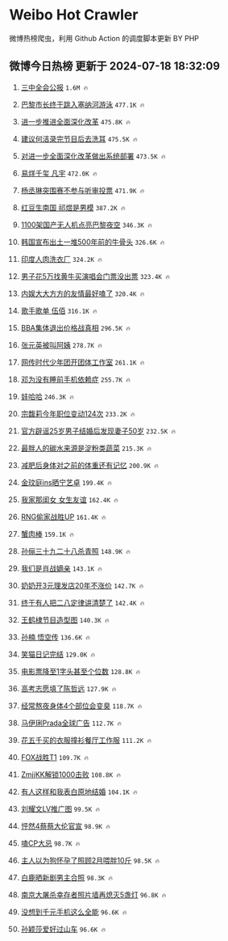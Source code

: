 # Weibo Hot Crawler 



微博热榜爬虫，利用 Github Action 的调度脚本更新 BY PHP 


## 微博今日热榜 更新于 2024-07-18 18:32:09 
1. [三中全会公报](https://s.weibo.com/weibo?q=%23%E4%B8%89%E4%B8%AD%E5%85%A8%E4%BC%9A%E5%85%AC%E6%8A%A5%23&t=31&band_rank=1&Refer=top) `1.6M 🔥` 

1. [巴黎市长终于跳入塞纳河游泳](https://s.weibo.com/weibo?q=%23%E5%B7%B4%E9%BB%8E%E5%B8%82%E9%95%BF%E7%BB%88%E4%BA%8E%E8%B7%B3%E5%85%A5%E5%A1%9E%E7%BA%B3%E6%B2%B3%E6%B8%B8%E6%B3%B3%23&t=31&band_rank=2&Refer=top) `477.1K 🔥` 

1. [进一步推进全面深化改革](https://s.weibo.com/weibo?q=%23%E8%BF%9B%E4%B8%80%E6%AD%A5%E6%8E%A8%E8%BF%9B%E5%85%A8%E9%9D%A2%E6%B7%B1%E5%8C%96%E6%94%B9%E9%9D%A9%23&t=31&band_rank=3&Refer=top) `475.8K 🔥` 

1. [建议何洁录完节目后去洗耳](https://s.weibo.com/weibo?q=%23%E5%BB%BA%E8%AE%AE%E4%BD%95%E6%B4%81%E5%BD%95%E5%AE%8C%E8%8A%82%E7%9B%AE%E5%90%8E%E5%8E%BB%E6%B4%97%E8%80%B3%23&t=31&band_rank=4&Refer=top) `475.5K 🔥` 

1. [对进一步全面深化改革做出系统部署](https://s.weibo.com/weibo?q=%23%E5%AF%B9%E8%BF%9B%E4%B8%80%E6%AD%A5%E5%85%A8%E9%9D%A2%E6%B7%B1%E5%8C%96%E6%94%B9%E9%9D%A9%E5%81%9A%E5%87%BA%E7%B3%BB%E7%BB%9F%E9%83%A8%E7%BD%B2%23&t=31&band_rank=5&Refer=top) `473.5K 🔥` 

1. [易烊千玺 凡宇](https://s.weibo.com/weibo?q=%E6%98%93%E7%83%8A%E5%8D%83%E7%8E%BA%20%E5%87%A1%E5%AE%87&t=31&band_rank=6&Refer=top) `472.0K 🔥` 

1. [杨丞琳突围赛不参与听审投票](https://s.weibo.com/weibo?q=%23%E6%9D%A8%E4%B8%9E%E7%90%B3%E7%AA%81%E5%9B%B4%E8%B5%9B%E4%B8%8D%E5%8F%82%E4%B8%8E%E5%90%AC%E5%AE%A1%E6%8A%95%E7%A5%A8%23&t=31&band_rank=7&Refer=top) `471.9K 🔥` 

1. [红豆生南国 祁煜是男模](https://s.weibo.com/weibo?q=%E7%BA%A2%E8%B1%86%E7%94%9F%E5%8D%97%E5%9B%BD%20%E7%A5%81%E7%85%9C%E6%98%AF%E7%94%B7%E6%A8%A1&t=31&band_rank=8&Refer=top) `387.2K 🔥` 

1. [1100架国产无人机点亮巴黎夜空](https://s.weibo.com/weibo?q=%231100%E6%9E%B6%E5%9B%BD%E4%BA%A7%E6%97%A0%E4%BA%BA%E6%9C%BA%E7%82%B9%E4%BA%AE%E5%B7%B4%E9%BB%8E%E5%A4%9C%E7%A9%BA%23&t=31&band_rank=9&Refer=top) `346.3K 🔥` 

1. [韩国宣布出土一堆500年前的牛骨头](https://s.weibo.com/weibo?q=%23%E9%9F%A9%E5%9B%BD%E5%AE%A3%E5%B8%83%E5%87%BA%E5%9C%9F%E4%B8%80%E5%A0%86500%E5%B9%B4%E5%89%8D%E7%9A%84%E7%89%9B%E9%AA%A8%E5%A4%B4%23&t=31&band_rank=10&Refer=top) `326.6K 🔥` 

1. [印度人肉洗衣厂](https://s.weibo.com/weibo?q=%23%E5%8D%B0%E5%BA%A6%E4%BA%BA%E8%82%89%E6%B4%97%E8%A1%A3%E5%8E%82%23&t=31&band_rank=11&Refer=top) `324.2K 🔥` 

1. [男子花5万找黄牛买演唱会门票没出票](https://s.weibo.com/weibo?q=%23%E7%94%B7%E5%AD%90%E8%8A%B15%E4%B8%87%E6%89%BE%E9%BB%84%E7%89%9B%E4%B9%B0%E6%BC%94%E5%94%B1%E4%BC%9A%E9%97%A8%E7%A5%A8%E6%B2%A1%E5%87%BA%E7%A5%A8%23&t=31&band_rank=12&Refer=top) `323.4K 🔥` 

1. [内娱大大方方的友情最好嗑了](https://s.weibo.com/weibo?q=%23%E5%86%85%E5%A8%B1%E5%A4%A7%E5%A4%A7%E6%96%B9%E6%96%B9%E7%9A%84%E5%8F%8B%E6%83%85%E6%9C%80%E5%A5%BD%E5%97%91%E4%BA%86%23&t=31&band_rank=13&Refer=top) `320.4K 🔥` 

1. [歌手歌单 伍佰](https://s.weibo.com/weibo?q=%E6%AD%8C%E6%89%8B%E6%AD%8C%E5%8D%95%20%E4%BC%8D%E4%BD%B0&t=31&band_rank=14&Refer=top) `316.1K 🔥` 

1. [BBA集体退出价格战真相](https://s.weibo.com/weibo?q=%23BBA%E9%9B%86%E4%BD%93%E9%80%80%E5%87%BA%E4%BB%B7%E6%A0%BC%E6%88%98%E7%9C%9F%E7%9B%B8%23&t=31&band_rank=15&Refer=top) `296.5K 🔥` 

1. [张元英被叫阿姨](https://s.weibo.com/weibo?q=%23%E5%BC%A0%E5%85%83%E8%8B%B1%E8%A2%AB%E5%8F%AB%E9%98%BF%E5%A7%A8%23&t=31&band_rank=16&Refer=top) `278.7K 🔥` 

1. [网传时代少年团开团体工作室](https://s.weibo.com/weibo?q=%23%E7%BD%91%E4%BC%A0%E6%97%B6%E4%BB%A3%E5%B0%91%E5%B9%B4%E5%9B%A2%E5%BC%80%E5%9B%A2%E4%BD%93%E5%B7%A5%E4%BD%9C%E5%AE%A4%23&t=31&band_rank=17&Refer=top) `261.1K 🔥` 

1. [邓为没有睡前手机依赖症](https://s.weibo.com/weibo?q=%23%E9%82%93%E4%B8%BA%E6%B2%A1%E6%9C%89%E7%9D%A1%E5%89%8D%E6%89%8B%E6%9C%BA%E4%BE%9D%E8%B5%96%E7%97%87%23&t=31&band_rank=18&Refer=top) `255.7K 🔥` 

1. [娃哈哈](https://s.weibo.com/weibo?q=%E5%A8%83%E5%93%88%E5%93%88&t=31&band_rank=19&Refer=top) `246.3K 🔥` 

1. [宗馥莉今年职位变动124次](https://s.weibo.com/weibo?q=%23%E5%AE%97%E9%A6%A5%E8%8E%89%E4%BB%8A%E5%B9%B4%E8%81%8C%E4%BD%8D%E5%8F%98%E5%8A%A8124%E6%AC%A1%23&t=31&band_rank=20&Refer=top) `233.2K 🔥` 

1. [官方辟谣25岁男子结婚后发现妻子50岁](https://s.weibo.com/weibo?q=%23%E5%AE%98%E6%96%B9%E8%BE%9F%E8%B0%A325%E5%B2%81%E7%94%B7%E5%AD%90%E7%BB%93%E5%A9%9A%E5%90%8E%E5%8F%91%E7%8E%B0%E5%A6%BB%E5%AD%9050%E5%B2%81%23&t=31&band_rank=21&Refer=top) `232.5K 🔥` 

1. [最胖人的碳水来源是淀粉类蔬菜](https://s.weibo.com/weibo?q=%23%E6%9C%80%E8%83%96%E4%BA%BA%E7%9A%84%E7%A2%B3%E6%B0%B4%E6%9D%A5%E6%BA%90%E6%98%AF%E6%B7%80%E7%B2%89%E7%B1%BB%E8%94%AC%E8%8F%9C%23&t=31&band_rank=22&Refer=top) `215.3K 🔥` 

1. [减肥后身体对之前的体重还有记忆](https://s.weibo.com/weibo?q=%23%E5%87%8F%E8%82%A5%E5%90%8E%E8%BA%AB%E4%BD%93%E5%AF%B9%E4%B9%8B%E5%89%8D%E7%9A%84%E4%BD%93%E9%87%8D%E8%BF%98%E6%9C%89%E8%AE%B0%E5%BF%86%23&t=31&band_rank=23&Refer=top) `200.9K 🔥` 

1. [金玟庭ins晒宁艺卓](https://s.weibo.com/weibo?q=%23%E9%87%91%E7%8E%9F%E5%BA%ADins%E6%99%92%E5%AE%81%E8%89%BA%E5%8D%93%23&t=31&band_rank=24&Refer=top) `199.4K 🔥` 

1. [我家那闺女 女生友谊](https://s.weibo.com/weibo?q=%E6%88%91%E5%AE%B6%E9%82%A3%E9%97%BA%E5%A5%B3%20%E5%A5%B3%E7%94%9F%E5%8F%8B%E8%B0%8A&t=31&band_rank=25&Refer=top) `162.4K 🔥` 

1. [RNG偷家战胜UP](https://s.weibo.com/weibo?q=%23RNG%E5%81%B7%E5%AE%B6%E6%88%98%E8%83%9CUP%23&t=31&band_rank=26&Refer=top) `161.4K 🔥` 

1. [蟹肉棒](https://s.weibo.com/weibo?q=%E8%9F%B9%E8%82%89%E6%A3%92&t=31&band_rank=27&Refer=top) `159.1K 🔥` 

1. [孙俪三十九二十八杀青照](https://s.weibo.com/weibo?q=%23%E5%AD%99%E4%BF%AA%E4%B8%89%E5%8D%81%E4%B9%9D%E4%BA%8C%E5%8D%81%E5%85%AB%E6%9D%80%E9%9D%92%E7%85%A7%23&t=31&band_rank=28&Refer=top) `148.9K 🔥` 

1. [我们是肖战嫡亲](https://s.weibo.com/weibo?q=%23%E6%88%91%E4%BB%AC%E6%98%AF%E8%82%96%E6%88%98%E5%AB%A1%E4%BA%B2%23&t=31&band_rank=29&Refer=top) `143.1K 🔥` 

1. [奶奶开3元理发店20年不涨价](https://s.weibo.com/weibo?q=%23%E5%A5%B6%E5%A5%B6%E5%BC%803%E5%85%83%E7%90%86%E5%8F%91%E5%BA%9720%E5%B9%B4%E4%B8%8D%E6%B6%A8%E4%BB%B7%23&t=31&band_rank=30&Refer=top) `142.7K 🔥` 

1. [终于有人把二八定律讲清楚了](https://s.weibo.com/weibo?q=%23%E7%BB%88%E4%BA%8E%E6%9C%89%E4%BA%BA%E6%8A%8A%E4%BA%8C%E5%85%AB%E5%AE%9A%E5%BE%8B%E8%AE%B2%E6%B8%85%E6%A5%9A%E4%BA%86%23&t=31&band_rank=31&Refer=top) `142.4K 🔥` 

1. [王鹤棣节目造型图](https://s.weibo.com/weibo?q=%E7%8E%8B%E9%B9%A4%E6%A3%A3%E8%8A%82%E7%9B%AE%E9%80%A0%E5%9E%8B%E5%9B%BE&t=31&band_rank=32&Refer=top) `140.3K 🔥` 

1. [孙楠 悟空传](https://s.weibo.com/weibo?q=%E5%AD%99%E6%A5%A0%20%E6%82%9F%E7%A9%BA%E4%BC%A0&t=31&band_rank=33&Refer=top) `136.6K 🔥` 

1. [笑猫日记完结](https://s.weibo.com/weibo?q=%E7%AC%91%E7%8C%AB%E6%97%A5%E8%AE%B0%E5%AE%8C%E7%BB%93&t=31&band_rank=34&Refer=top) `129.0K 🔥` 

1. [电影票降至1字头甚至个位数](https://s.weibo.com/weibo?q=%23%E7%94%B5%E5%BD%B1%E7%A5%A8%E9%99%8D%E8%87%B31%E5%AD%97%E5%A4%B4%E7%94%9A%E8%87%B3%E4%B8%AA%E4%BD%8D%E6%95%B0%23&t=31&band_rank=35&Refer=top) `128.8K 🔥` 

1. [高考志愿填了陈哲远](https://s.weibo.com/weibo?q=%23%E9%AB%98%E8%80%83%E5%BF%97%E6%84%BF%E5%A1%AB%E4%BA%86%E9%99%88%E5%93%B2%E8%BF%9C%23&t=31&band_rank=36&Refer=top) `127.9K 🔥` 

1. [经常熬夜身体4个部位会变臭](https://s.weibo.com/weibo?q=%23%E7%BB%8F%E5%B8%B8%E7%86%AC%E5%A4%9C%E8%BA%AB%E4%BD%934%E4%B8%AA%E9%83%A8%E4%BD%8D%E4%BC%9A%E5%8F%98%E8%87%AD%23&t=31&band_rank=37&Refer=top) `118.7K 🔥` 

1. [马伊琍Prada全球广告](https://s.weibo.com/weibo?q=%E9%A9%AC%E4%BC%8A%E7%90%8DPrada%E5%85%A8%E7%90%83%E5%B9%BF%E5%91%8A&t=31&band_rank=38&Refer=top) `112.7K 🔥` 

1. [花五千买的衣服撞衫餐厅工作服](https://s.weibo.com/weibo?q=%23%E8%8A%B1%E4%BA%94%E5%8D%83%E4%B9%B0%E7%9A%84%E8%A1%A3%E6%9C%8D%E6%92%9E%E8%A1%AB%E9%A4%90%E5%8E%85%E5%B7%A5%E4%BD%9C%E6%9C%8D%23&t=31&band_rank=39&Refer=top) `111.2K 🔥` 

1. [FOX战胜T1](https://s.weibo.com/weibo?q=%23FOX%E6%88%98%E8%83%9CT1%23&t=31&band_rank=40&Refer=top) `109.7K 🔥` 

1. [ZmjjKK解锁1000击败](https://s.weibo.com/weibo?q=%23ZmjjKK%E8%A7%A3%E9%94%811000%E5%87%BB%E8%B4%A5%23&t=31&band_rank=41&Refer=top) `108.8K 🔥` 

1. [有人这样和我表白原地结婚](https://s.weibo.com/weibo?q=%23%E6%9C%89%E4%BA%BA%E8%BF%99%E6%A0%B7%E5%92%8C%E6%88%91%E8%A1%A8%E7%99%BD%E5%8E%9F%E5%9C%B0%E7%BB%93%E5%A9%9A%23&t=31&band_rank=42&Refer=top) `104.1K 🔥` 

1. [刘耀文LV推广图](https://s.weibo.com/weibo?q=%23%E5%88%98%E8%80%80%E6%96%87LV%E6%8E%A8%E5%B9%BF%E5%9B%BE%23&t=31&band_rank=43&Refer=top) `99.5K 🔥` 

1. [怦然4蔡蔡大伦官宣](https://s.weibo.com/weibo?q=%23%E6%80%A6%E7%84%B64%E8%94%A1%E8%94%A1%E5%A4%A7%E4%BC%A6%E5%AE%98%E5%AE%A3%23&t=31&band_rank=44&Refer=top) `98.9K 🔥` 

1. [嗑CP大忌](https://s.weibo.com/weibo?q=%E5%97%91CP%E5%A4%A7%E5%BF%8C&t=31&band_rank=45&Refer=top) `98.7K 🔥` 

1. [主人以为狗怀孕了照顾2月喂胖10斤](https://s.weibo.com/weibo?q=%23%E4%B8%BB%E4%BA%BA%E4%BB%A5%E4%B8%BA%E7%8B%97%E6%80%80%E5%AD%95%E4%BA%86%E7%85%A7%E9%A1%BE2%E6%9C%88%E5%96%82%E8%83%9610%E6%96%A4%23&t=31&band_rank=46&Refer=top) `98.5K 🔥` 

1. [白鹿晒新剧男主合照](https://s.weibo.com/weibo?q=%23%E7%99%BD%E9%B9%BF%E6%99%92%E6%96%B0%E5%89%A7%E7%94%B7%E4%B8%BB%E5%90%88%E7%85%A7%23&t=31&band_rank=47&Refer=top) `98.3K 🔥` 

1. [南京大屠杀幸存者照片墙再熄灭5盏灯](https://s.weibo.com/weibo?q=%23%E5%8D%97%E4%BA%AC%E5%A4%A7%E5%B1%A0%E6%9D%80%E5%B9%B8%E5%AD%98%E8%80%85%E7%85%A7%E7%89%87%E5%A2%99%E5%86%8D%E7%86%84%E7%81%AD5%E7%9B%8F%E7%81%AF%23&t=31&band_rank=48&Refer=top) `96.8K 🔥` 

1. [没想到千元手机这么全能](https://s.weibo.com/weibo?q=%23%E6%B2%A1%E6%83%B3%E5%88%B0%E5%8D%83%E5%85%83%E6%89%8B%E6%9C%BA%E8%BF%99%E4%B9%88%E5%85%A8%E8%83%BD%23&t=31&band_rank=49&Refer=top) `96.6K 🔥` 

1. [孙颖莎爱好过山车](https://s.weibo.com/weibo?q=%23%E5%AD%99%E9%A2%96%E8%8E%8E%E7%88%B1%E5%A5%BD%E8%BF%87%E5%B1%B1%E8%BD%A6%23&t=31&band_rank=50&Refer=top) `96.6K 🔥` 

